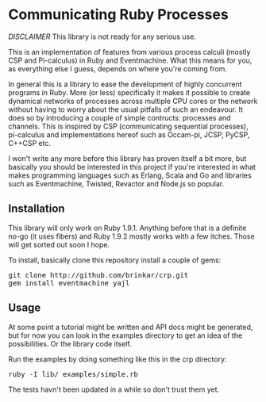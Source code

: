 Communicating Ruby Processes
============================

*DISCLAIMER* This library is not ready for any serious use.

This is an implementation of features from various process calculi (mostly CSP and Pi-calculus) in Ruby and Eventmachine. What this means for you, as everything else I guess, depends on where you're coming from.

In general this is a library to ease the development of highly concurrent programs in Ruby. More (or less) specifically it makes it possible to create dynamical networks of processes across multiple CPU cores or the network without having to worry about the usual pitfalls of such an endeavour. It does so by introducing a couple of simple contructs: processes and channels. This is inspired by CSP (communicating sequential processes), pi-calculus and implementations hereof such as Occam-pi, JCSP, PyCSP, C++CSP etc.

I won't write any more before this library has proven itself a bit more, but basically you should be interested in this project if you're interested in what makes programming languages such as Erlang, Scala and Go and libraries such as Eventmachine, Twisted, Revactor and Node.js so popular.

Installation
------------

This library will only work on Ruby 1.9.1. Anything before that is a definite no-go (it uses fibers) and Ruby 1.9.2 mostly works with a few itches. Those will get sorted out soon I hope.

To install, basically clone this repository install a couple of gems:
<pre>
git clone http://github.com/brinkar/crp.git
gem install eventmachine yajl
</pre>

Usage
-----

At some point a tutorial might be written and API docs might be generated, but for now you can look in the examples directory to get an idea of the possibilities. Or the library code itself.

Run the examples by doing something like this in the crp directory:
<pre>
ruby -I lib/ examples/simple.rb
</pre>

The tests havn't been updated in a while so don't trust them yet.

